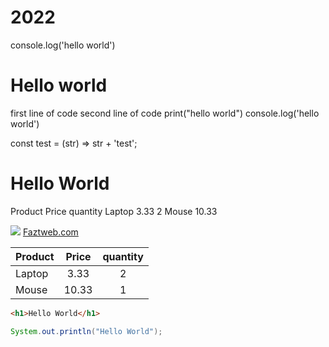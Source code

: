 # 2022
console.log('hello world')

<h1>Hello world</h1>

first line of code
second line of code
print("hello world")
console.log('hello world')

const test = (str) => str + 'test';
<h1>Hello World</h1>
Product	Price	quantity
Laptop	3.33	2
Mouse	10.33	

![](https://upload.wikimedia.org/wikipedia/commons/thumb/9/9a/Visual_Studio_Code_1.35_icon.svg/1200px-Visual_Studio_Code_1.35_icon.svg.png)
[Faztweb.com](https://www.faztweb.com)

| Product       | Price         |quantity   |
| ------------- |:-------------:| :--------:|
| Laptop        | 3.33          | 2         |
| Mouse         | 10.33         | 1         |

```html
<h1>Hello World</h1>
```
```java
System.out.println("Hello World");

